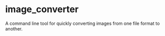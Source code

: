 # image_converter

A command line tool for quickly converting images from one file format to another.
